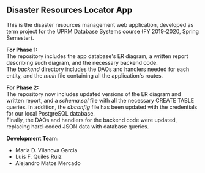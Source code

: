 ## Disaster Resources Locator App

This is the disaster resources management web application, developed as term project for the UPRM Database Systems course (FY 2019-2020, Spring Semester).

**For Phase 1:**<br/> 
The repository includes the app database's ER diagram, a written report describing such diagram, and the necessary backend code.<br/>
The *backend* directory includes the DAOs and handlers needed for each entity, and the *main* file containing all the application's routes.

**For Phase 2:**<br/> 
The repository now includes updated versions of the ER diagram and written report, and a *schema.sql* file with all the necessary CREATE TABLE queries. In addition, the *dbconfig* file has been updated with the credentials for our local PostgreSQL database.<br/>
Finally, the DAOs and handlers for the backend code were updated, replacing hard-coded JSON data with database queries. 

**Development Team:**<br/>
* Maria D. Vilanova Garcia
* Luis F. Quiles Ruiz 
* Alejandro Matos Mercado
